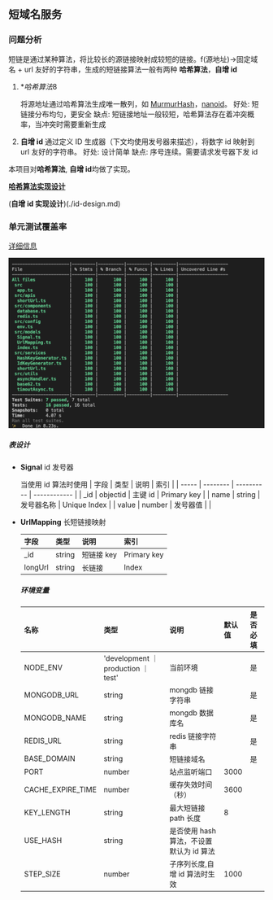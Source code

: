 ## 短域名服务

### 问题分析

短链是通过某种算法，将比较长的源链接映射成较短的链接。f(源地址)->固定域名 + url 友好的字符串，生成的短链接算法一般有两种 **哈希算法**，**自增 id**

1. \**哈希算法*8

   将源地址通过哈希算法生成唯一散列，如 [MurmurHash](https://github.com/perezd/node-murmurhash)，[nanoid](https://zelark.github.io/nano-id-cc/)。
   好处: 短链接分布均匀，更安全
   缺点: 短链接地址一般较短，哈希算法存在着冲突概率，当冲突时需要重新生成

2. **自增 id**
   通过定义 ID 生成器（下文均使用发号器来描述），将数字 id 映射到 url 友好的字符串。
   好处: 设计简单
   缺点: 序号连续。需要请求发号器下发 id

本项目对**哈希算法**, **自增 id**均做了实现。

[**哈希算法实现设计**](./hash-design.md)

(**自增 id 实现设计**)(./id-design.md)

### 单元测试覆盖率

[详细信息](../coverage/lcov-report/index.html)

![generate-shorturl.png](./images/coverage.png)

##### 表设计

- **Signal** id 发号器

  当使用 id 算法时使用
  | 字段 | 类型 | 说明 | 索引 |
  | ----- | -------- | ---------- | ------------ |
  | \_id | objectid | 主键 id | Primary key |
  | name | string | 发号器名称 | Unique Index |
  | value | number | 发号器值 | |

- **UrlMapping** 长短链接映射

  | 字段    | 类型   | 说明       | 索引        |
  | ------- | ------ | ---------- | ----------- |
  | \_id    | string | 短链接 key | Primary key |
  | longUrl | string | 长链接     | Index       |

  ##### 环境变量

  | 名称              | 类型                                | 说明                                     | 默认值 | 是否必填 |
  | ----------------- | ----------------------------------- | ---------------------------------------- | ------ | -------- |
  | NODE_ENV          | 'development ｜ production ｜ test' | 当前环境                                 |        | 是       |
  | MONGODB_URL       | string                              | mongdb 链接字符串                        |        | 是       |
  | MONGODB_NAME      | string                              | mongdb 数据库名                          |        | 是       |
  | REDIS_URL         | string                              | redis 链接字符串                         |        | 是       |
  | BASE_DOMAIN       | string                              | 短链接域名                               |        | 是       |
  | PORT              | number                              | 站点监听端口                             | 3000   |          |
  | CACHE_EXPIRE_TIME | number                              | 缓存失效时间（秒）                       | 3600   |          |
  | KEY_LENGTH        | string                              | 最大短链接 path 长度                     | 8      |          |
  | USE_HASH          | string                              | 是否使用 hash 算法，不设置默认为 id 算法 |        |          |
  | STEP_SIZE         | number                              | 子序列长度,自增 id 算法时生效            | 1000   |          |
